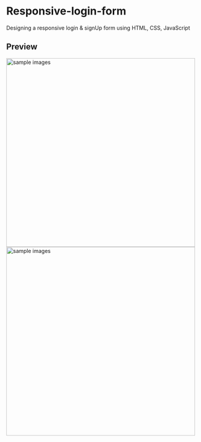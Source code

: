 # Responsive-login-form
Designing a responsive login & signUp form using HTML, CSS, JavaScript
## Preview
<img src="https://user-images.githubusercontent.com/103630404/181173894-503f95ca-b959-4cf3-8eb3-773e3e53f45f.png" alt="sample images" width="500px"></img>
<img src="https://user-images.githubusercontent.com/103630404/181173994-bbec138d-24a3-4349-8f92-33d22aab8b77.png" alt="sample images" width="500px"></img>
